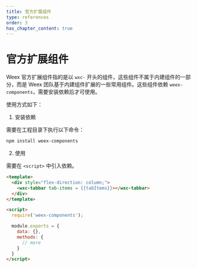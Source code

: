 ```yaml
---
title: 官方扩展组件
type: references
order: 3
has_chapter_content: true
---
```


# 官方扩展组件

Weex 官方扩展组件指的是以 `wxc-` 开头的组件，这些组件不属于内建组件的一部分，而是 Weex 团队基于内建组件扩展的一些常用组件。这些组件依赖 `weex-components`，需要安装依赖后才可使用。

使用方式如下：

1. 安装依赖

  需要在工程目录下执行以下命令：

  ```bash
  npm install weex-components
  ```

2. 使用

  需要在 `<script>` 中引入依赖。

  ```html
  <template>
    <div style="flex-direction: column;">
      <wxc-tabbar tab-items = {{tabItems}}></wxc-tabbar>
    </div>
  </template>

  <script>
    require('weex-components');

    module.exports = {
      data: {},
      methods: {
        // more
      }
    }
  </script>
  ```